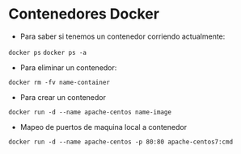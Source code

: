 # Contenedores Docker

- Para saber si tenemos un contenedor corriendo actualmente:

`docker ps`
`docker ps -a`

- Para eliminar un contenedor:

`docker rm -fv name-container`

- Para crear un contenedor 

`docker run -d --name apache-centos name-image`

- Mapeo de puertos de maquina local a contenedor
 
`docker run -d --name apache-centos -p 80:80 apache-centos7:cmd`

